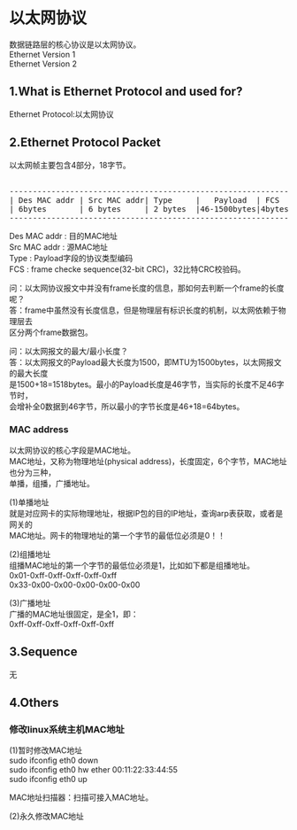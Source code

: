 # 以太网协议      
数据链路层的核心协议是以太网协议。      
Ethernet Version 1  
Ethernet Version 2  
  
## 1.What is Ethernet Protocol and used for?  
Ethernet Protocol:以太网协议    
  
## 2.Ethernet Protocol Packet          
以太网帧主要包含4部分，18字节。            
<pre>          
--------------------------------------------------------------          
| Des MAC addr | Src MAC addr| Type     |   Payload  | FCS  |          
| 6bytes       | 6 bytes     | 2 bytes  |46-1500bytes|4bytes|          
--------------------------------------------------------------          
</pre>          
Des MAC addr : 目的MAC地址    
Src MAC addr : 源MAC地址    
Type : Payload字段的协议类型编码          
FCS : frame checke sequence(32-bit CRC)，32比特CRC校验码。          
  
问：以太网协议报文中并没有frame长度的信息，那如何去判断一个frame的长度呢？        
答：frame中虽然没有长度信息，但是物理层有标识长度的机制，以太网依赖于物理层去    
区分两个frame数据包。        
  
问：以太网报文的最大/最小长度？        
答：以太网报文的Payload最大长度为1500，即MTU为1500bytes，以太网报文的最大长度    
是1500+18=1518bytes。最小的Payload长度是46字节，当实际的长度不足46字节时，    
会增补全0数据到46字节，所以最小的字节长度是46+18=64bytes。    
  
### MAC address        
以太网协议的核心字段是MAC地址。          
MAC地址，又称为物理地址(physical address)，长度固定，6个字节，MAC地址也分为三种，        
单播，组播，广播地址。              
  
(1)单播地址      
就是对应网卡的实际物理地址，根据IP包的目的IP地址，查询arp表获取，或者是网关的            
MAC地址。网卡的物理地址的第一个字节的最低位必须是0！！              
  
(2)组播地址           
组播MAC地址的第一个字节的最低位必须是1，比如如下都是组播地址。              
0x01-0xff-0xff-0xff-0xff-0xff              
0x33-0x00-0x00-0x00-0x00-0x00              
  
(3)广播地址      
广播的MAC地址很固定，是全1，即：              
0xff-0xff-0xff-0xff-0xff-0xff              
  
## 3.Sequence   
无    
  
## 4.Others  
### 修改linux系统主机MAC地址  
(1)暂时修改MAC地址  
sudo ifconfig eth0 down  
sudo ifconfig eth0 hw ether 00:11:22:33:44:55  
sudo ifconfig eth0 up  

MAC地址扫描器：扫描可接入MAC地址。  
  
(2)永久修改MAC地址  
